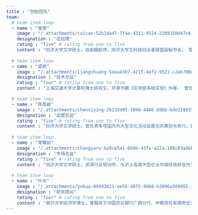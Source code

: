 ```yaml
---
title : "创始团队"
team:
  # team item loop
  - name : "崔璨"
    image : "/.attachments/cuican-52b1da47-7f4a-4211-9524-2289150d47c6.jpg" # image size 80*80 px
    designation : "总经理"
    rating : "five" # rating from one to five
    content : "同济大学文学硕士，自由摄影师，同济大学生科技创业者联盟副秘书长。 曾任鲁迅文化基金会公益项目总监、鲁迅长孙周令飞先生私人助理，主导策划多项国内外大型文化活动。 2019年创立素图科技，期待用技术的力量创造全新的艺术生产方式。"
      
  # team item loop
  - name : "梁爽"
    image : "/.attachments/liangshuang-5eaa43b7-421f-4ef2-9521-c2ab700d4fc6.jpg" # image size 80*80 px
    designation : "技术总监"
    rating : "four" # rating from one to five
    content : "上海交通大学计算机博士研究生，开源书籍《区块链系统实现》作者。 曾任新媒传信（飞信）项目经理、霍尼韦尔Honeywell架构师，先后在人脸检测和图像处理方面发表了4篇论文，获得中国、美国专利共5项。 "

  # team item loop
  - name : "陈思颖"
    image : "/.attachments/chensiying-2b132d05-f09d-4406-b9bb-6de2199325b0.jpg" # image size 80*80 px
    designation : "运营总监"
    rating : "five" # rating from one to five
    content : "同济大学文学硕士。曾负责多项国内外大型文化活动及展览的策划与执行，拥有丰富的文化行业从业经验。"
      
  # team item loop
  - name : "常雅如"
    image : "/.attachments/changyaru-ba9ce5a1-6b06-43fa-a12a-108c03a4bbf7.jpg" # image size 80*80 px
    designation : "市场总监"
    rating : "five" # rating from one to five
    content : "同济大学文学硕士，资深行业培训师，与沪上各类大型企业均保持良好合作关系。"
      
  # team item loop
  - name : "叶华"
    image : "/.attachments/yehua-09993421-ee55-4875-96b8-b3096a369955.jpg" # image size 80*80 px
    designation : "财务顾问"
    rating : "four" # rating from one to five
    content : "南开大学经济学博士，曾服务于中国农业银行广西分行、中粮信托有限责任公司， 期间合作推动多个投融资项目，熟悉债权股权投融资、私募股权、并购FA业务。"
---
```

